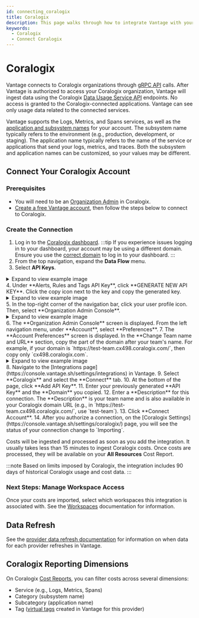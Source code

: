 ```yaml
---
id: connecting_coralogix
title: Coralogix
description: This page walks through how to integrate Vantage with your Coralogix account.
keywords:
  - Coralogix
  - Connect Coralogix
---
```


# Coralogix

Vantage connects to Coralogix organizations through [gRPC API](https://grpc.io/) calls. After Vantage is authorized to access your Coralogix organization, Vantage will ingest data using the Coralogix [Data Usage Service API](https://coralogix.com/docs/data-usage-service-api/) endpoints. No access is granted to the Coralogix-connected applications. Vantage can see only usage data related to the connected services.

Vantage supports the Logs, Metrics, and Spans services, as well as the [application and subsystem names](https://coralogix.com/docs/application-and-subsystem-names/) for your account. The subsystem name typically refers to the environment (e.g., production, development, or staging). The application name typically refers to the name of the service or applications that send your logs, metrics, and traces. Both the subsystem and application names can be customized, so your values may be different.

## Connect Your Coralogix Account

### Prerequisites

- You will need to be an [Organization Admin](https://coralogix.com/docs/managing-your-organization-manage-admins/) in Coralogix.
- [Create a free Vantage account](https://console.vantage.sh/signup), then follow the steps below to connect to Coralogix.

### Create the Connection

1. Log in to the [Coralogix dashboard](https://dashboard.coralogix.com/).
    :::tip
    If you experience issues logging in to your dashboard, your account may be using a different domain. Ensure you use the [correct domain](https://coralogix.com/docs/coralogix-domain/) to log in to your dashboard.
    :::
2. From the top navigation, expand the **Data Flow** menu.
3. Select **API Keys**. 
  <details><summary>Expand to view example image</summary>
   <div>
   <img alt="The Coralogix Data Flow menu with the API Key option highlighted" width="100%" src="https://assets.vantage.sh/docs/connect-coralogix/coralogix-api-key.png"/> </div>
  </details>
4. Under **Alerts, Rules and Tags API Key**, click **GENERATE NEW API KEY**. Click the copy icon next to the key and copy the generated key.
  <details><summary>Expand to view example image</summary>
   <div>
   <img alt="The Coralogix API Access screen. A box is displayed around the Generate New API Key option." width="100%" src="https://assets.vantage.sh/docs/connect-coralogix/coralogix-generate-api-key.png"/> </div>
  </details>
5. In the top-right corner of the navigation bar, click your user profile icon. Then, select **Organization Admin Console**.
  <details><summary>Expand to view example image</summary>
   <div>
   <img alt="The Coralogix profile menu. A box is displayed around the Organization Admin Console option." width="70%" src="https://assets.vantage.sh/docs/connect-coralogix/coralogix-admin-console.png"/> </div>
  </details>
6. The **Organization Admin Console** screen is displayed. From the left navigation menu, under **Account**, select **Preferences**. 
7. The **Account Preferences** screen is displayed. In the **Change Team name and URL** section, copy the part of the domain after your team's name. For example, if your domain is `https://test-team.cx498.coralogix.com/`, then copy only `cx498.coralogix.com`.
  <details><summary>Expand to view example image</summary>
   <div>
   <img alt="The Coralogix Account Preferences screen. A number 1 tooltip is displayed next to the Preferences option. A number 2 tooltip is displayed next to the team name and URL option." width="100%" src="https://assets.vantage.sh/docs/connect-coralogix/coralogix-account-pref.png"/> </div>
  </details>
8. Navigate to the [Integrations page](https://console.vantage.sh/settings/integrations) in Vantage.
9. Select **Coralogix** and select the **Connect** tab. 
10. At the bottom of the page, click **Add API Key**.
11. Enter your previously generated **API Key** and the **Domain** you copied. 
12. Enter a **Description** for this connection. The **Description** is your team name and is also available in your Coralogix domain URL (e.g., in `https://test-team.cx498.coralogix.com/`, use `test-team`). 
13. Click **Connect Account**.
14. After you authorize a connection, on the [Coralogix Settings](https://console.vantage.sh/settings/coralogix/) page, you will see the status of your connection change to `Importing`.

Costs will be ingested and processed as soon as you add the integration. It usually takes less than 15 minutes to ingest Coralogix costs. Once costs are processed, they will be available on your **All Resources** Cost Report. 

:::note
Based on limits imposed by Coralogix, the integration includes 90 days of historical Coralogix usage and cost data.
:::

### Next Steps: Manage Workspace Access

Once your costs are imported, select which workspaces this integration is associated with. See the [Workspaces](/workspaces#integration-workspace) documentation for information.

## Data Refresh

See the [provider data refresh documentation](/provider_data_refresh) for information on when data for each provider refreshes in Vantage.

## Coralogix Reporting Dimensions

On Coralogix [Cost Reports](/cost_reports/), you can filter costs across several dimensions:

- Service (e.g., Logs, Metrics, Spans)
- Category (subsystem name)
- Subcategory (application name)
- Tag ([virtual tags](/tagging) created in Vantage for this provider)
